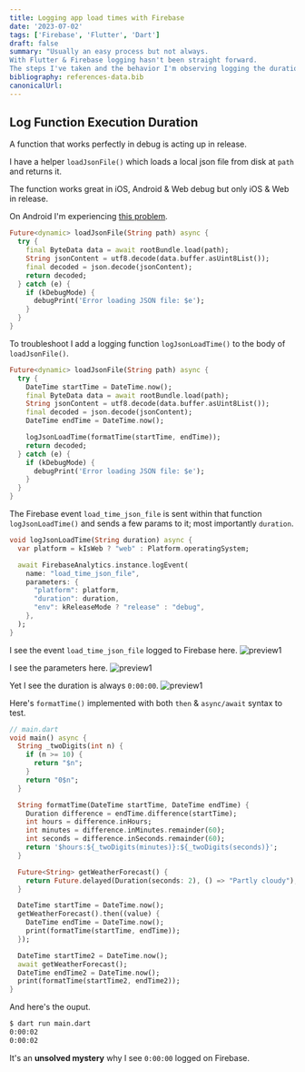 ```yaml
---
title: Logging app load times with Firebase
date: '2023-07-02'
tags: ['Firebase', 'Flutter', 'Dart']
draft: false
summary: "Usually an easy process but not always. 
With Flutter & Firebase logging hasn't been straight forward. 
The steps I've taken and the behavior I'm observing logging the duration of rootBundle.load() to Firebase."
bibliography: references-data.bib
canonicalUrl:
---
```


## Log Function Execution Duration

A function that works perfectly in debug is acting up in release.

I have a helper `loadJsonFile()` which loads a local json file
from disk at `path` and returns it.

The function works great in iOS, Android & Web debug but only iOS & Web in release.

On Android I'm experiencing [this problem](https://stackoverflow.com/questions/64214102/is-it-slow-to-read-data-from-a-json-file-with-rootbundle-loadstring).

```dart
Future<dynamic> loadJsonFile(String path) async {
  try {
    final ByteData data = await rootBundle.load(path);
    String jsonContent = utf8.decode(data.buffer.asUint8List());
    final decoded = json.decode(jsonContent);
    return decoded;
  } catch (e) {
    if (kDebugMode) {
      debugPrint('Error loading JSON file: $e');
    }
  }
}
```

To troubleshoot I add a logging function `logJsonLoadTime()` to the body of `loadJsonFile()`.

```dart
Future<dynamic> loadJsonFile(String path) async {
  try {
    DateTime startTime = DateTime.now();
    final ByteData data = await rootBundle.load(path);
    String jsonContent = utf8.decode(data.buffer.asUint8List());
    final decoded = json.decode(jsonContent);
    DateTime endTime = DateTime.now();

    logJsonLoadTime(formatTime(startTime, endTime));
    return decoded;
  } catch (e) {
    if (kDebugMode) {
      debugPrint('Error loading JSON file: $e');
    }
  }
}
```

The Firebase event `load_time_json_file` is sent within
that function `logJsonLoadTime()` and sends a few params to it; most
importantly `duration`.

```dart
void logJsonLoadTime(String duration) async {
  var platform = kIsWeb ? "web" : Platform.operatingSystem;

  await FirebaseAnalytics.instance.logEvent(
    name: "load_time_json_file",
    parameters: {
      "platform": platform,
      "duration": duration,
      "env": kReleaseMode ? "release" : "debug",
    },
  );
}
```

I see the event `load_time_json_file` logged to Firebase here.
![preview1](https://i.imgur.com/3KjHh9I.png)

I see the parameters here.
![preview1](https://i.imgur.com/UVKWMzT.png)

Yet I see the duration is always `0:00:00`.
![preview1](https://i.imgur.com/coI0NnJ.png)

Here's `formatTime()` implemented with both `then` & `async/await` syntax to test.

```dart
// main.dart
void main() async {
  String _twoDigits(int n) {
    if (n >= 10) {
      return "$n";
    }
    return "0$n";
  }

  String formatTime(DateTime startTime, DateTime endTime) {
    Duration difference = endTime.difference(startTime);
    int hours = difference.inHours;
    int minutes = difference.inMinutes.remainder(60);
    int seconds = difference.inSeconds.remainder(60);
    return '$hours:${_twoDigits(minutes)}:${_twoDigits(seconds)}';
  }

  Future<String> getWeatherForecast() {
    return Future.delayed(Duration(seconds: 2), () => "Partly cloudy");
  }

  DateTime startTime = DateTime.now();
  getWeatherForecast().then((value) {
    DateTime endTime = DateTime.now();
    print(formatTime(startTime, endTime));
  });

  DateTime startTime2 = DateTime.now();
  await getWeatherForecast();
  DateTime endTime2 = DateTime.now();
  print(formatTime(startTime2, endTime2));
}
```

And here's the ouput.

```sh
$ dart run main.dart
0:00:02
0:00:02
```

It's an **unsolved mystery** why I see `0:00:00` logged on Firebase.
